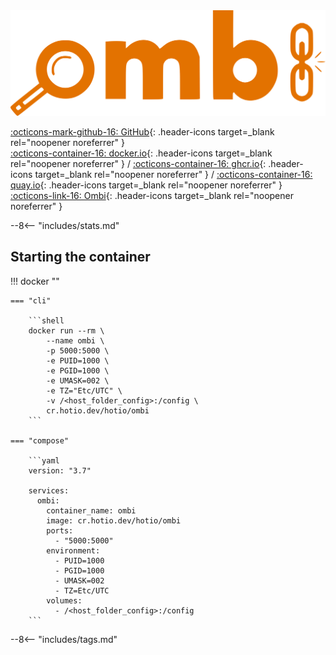 <div class="image-logo"><img src="/img/image-logos/ombi.svg" alt="logo"></div>

[:octicons-mark-github-16: GitHub](https://github.com/hotio/ombi){: .header-icons target=_blank rel="noopener noreferrer" }  
[:octicons-container-16: docker.io](https://hub.docker.com/r/hotio/ombi){: .header-icons target=_blank rel="noopener noreferrer" }
 / [:octicons-container-16: ghcr.io](https://github.com/orgs/hotio/packages/container/package/ombi){: .header-icons target=_blank rel="noopener noreferrer" }
 / [:octicons-container-16: quay.io](https://quay.io/repository/hotio/ombi){: .header-icons target=_blank rel="noopener noreferrer" }  
[:octicons-link-16: Ombi](https://github.com/ombi-app/ombi){: .header-icons target=_blank rel="noopener noreferrer" }  

--8<-- "includes/stats.md"

## Starting the container

!!! docker ""

    === "cli"

        ```shell
        docker run --rm \
            --name ombi \
            -p 5000:5000 \
            -e PUID=1000 \
            -e PGID=1000 \
            -e UMASK=002 \
            -e TZ="Etc/UTC" \
            -v /<host_folder_config>:/config \
            cr.hotio.dev/hotio/ombi
        ```

    === "compose"

        ```yaml
        version: "3.7"

        services:
          ombi:
            container_name: ombi
            image: cr.hotio.dev/hotio/ombi
            ports:
              - "5000:5000"
            environment:
              - PUID=1000
              - PGID=1000
              - UMASK=002
              - TZ=Etc/UTC
            volumes:
              - /<host_folder_config>:/config
        ```

--8<-- "includes/tags.md"
